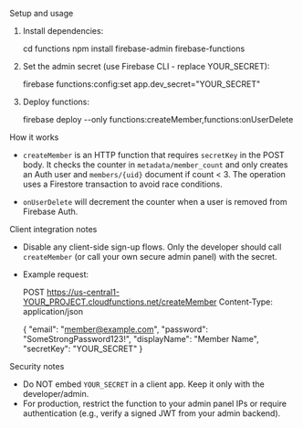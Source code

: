 Setup and usage

1) Install dependencies:

   cd functions
   npm install firebase-admin firebase-functions

2) Set the admin secret (use Firebase CLI - replace YOUR_SECRET):

   firebase functions:config:set app.dev_secret="YOUR_SECRET"

3) Deploy functions:

   firebase deploy --only functions:createMember,functions:onUserDelete

How it works

- `createMember` is an HTTP function that requires `secretKey` in the POST body. It checks the counter in `metadata/member_count` and only creates an Auth user and `members/{uid}` document if count < 3. The operation uses a Firestore transaction to avoid race conditions.

- `onUserDelete` will decrement the counter when a user is removed from Firebase Auth.

Client integration notes

- Disable any client-side sign-up flows. Only the developer should call `createMember` (or call your own secure admin panel) with the secret.
- Example request:

  POST https://us-central1-YOUR_PROJECT.cloudfunctions.net/createMember
  Content-Type: application/json

  {
    "email": "member@example.com",
    "password": "SomeStrongPassword123!",
    "displayName": "Member Name",
    "secretKey": "YOUR_SECRET"
  }

Security notes

- Do NOT embed `YOUR_SECRET` in a client app. Keep it only with the developer/admin.
- For production, restrict the function to your admin panel IPs or require authentication (e.g., verify a signed JWT from your admin backend).